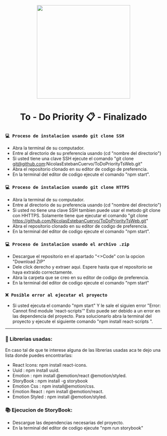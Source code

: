 <div id="Header" align="center">

   <img src="https://media.giphy.com/media/kR4Hv9lSy5ptAnck0u/giphy.gif" width="300">   
   <h1 align="center">To - Do Priority 📋 - Finalizado</h1>

</div>
   
### `💻 Proceso de instalacion usando git clone SSH`

- Abra la terminal de su computador.
- Entre al directorio de su preferencia usando (cd "nombre del directorio")
- Si usted tiene una clave SSH ejecute el comando "git clone git@github.com:NicolasEstebanCuervo/ToDoPriorityTsWeb.git"
- Abra el repositorio clonado en su editor de codigo de preferencia.
- En la terminal del editor de codigo ejecute el comando "npm start".

### `💻 Proceso de instalacion usando git clone HTTPS`

- Abra la terminal de su computador.
- Entre al directorio de su preferencia usando (cd "nombre del directorio")
- Si usted no tiene una clave SSH tambien puede usar el metodo git clone con HHTTPS. Solamente tiene que ejecutar el comando "git clone https://github.com/NicolasEstebanCuervo/ToDoPriorityTsWeb.git"
- Abra el repositorio clonado en su editor de codigo de preferencia.
- En la terminal del editor de codigo ejecute el comando "npm start".

### `💻 Proceso de instalacion usando el archivo .zip`

- Descargue el repositorio en el apartado "<>Code" con la opcion "Download ZIP"
- Dele click derecho y extraer aqui. Espere hasta que el repositorio se haya extraido correctamente.
- Abra la carpeta que se creo en su editor de codigo de preferencia.
- En la terminal del editor de codigo ejecute el comando "npm start"

### `❌ Posible error al ejecutar el proyecto`

- Si usted ejecuta el comando "npm start" Y le sale el siguien error "Error: Cannot find module 'react-scripts'" Esto puede ser debido a un error
en las dependencia del proyecto. Para solucionarlo abra la terminal del proyecto y ejecute el siguiente comando "npm install react-scripts
".

---

###  📘 Librerias usadas:
   
En caso tal de que te interese alguna de las librerias usadas aca te dejo una lista donde puedes encontrarlas:

- React Icons: npm install react-icons.
- Uuid : npm install uuid.
- Emotion : npm install @emotion/react @emotion/styled.
- StoryBook : npm install -g storybook
- Emotion Css : npm install@emotion/css.
- Emotion React : npm install @emotion/react.
- Emotion Styled : npm install @emotion/styled.

###  📚 Ejecucion de StoryBook:

-  Descargue las dependencias necesarias del proyecto.
-  En la terminal del editor de codigo ejecute "npm run storybook"

   
